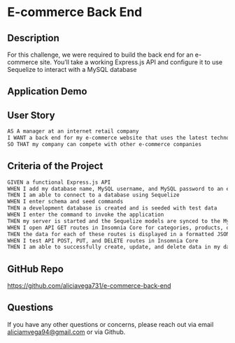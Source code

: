 # E-commerce Back End

## Description

For this challenge, we were required to build the back end for an e-commerce site. You’ll take a working Express.js API and configure it to use Sequelize to interact with a MySQL database

## Application Demo

## User Story

```md
AS A manager at an internet retail company
I WANT a back end for my e-commerce website that uses the latest technologies
SO THAT my company can compete with other e-commerce companies
```

## Criteria of the Project

```md
GIVEN a functional Express.js API
WHEN I add my database name, MySQL username, and MySQL password to an environment variable file
THEN I am able to connect to a database using Sequelize
WHEN I enter schema and seed commands
THEN a development database is created and is seeded with test data
WHEN I enter the command to invoke the application
THEN my server is started and the Sequelize models are synced to the MySQL database
WHEN I open API GET routes in Insomnia Core for categories, products, or tags
THEN the data for each of these routes is displayed in a formatted JSON
WHEN I test API POST, PUT, and DELETE routes in Insomnia Core
THEN I am able to successfully create, update, and delete data in my database
```
## GitHub Repo

https://github.com/aliciavega731/e-commerce-back-end

## Questions

If you have any other questions or concerns, please reach out via email aliciamvega94@gmail.com or via Github.